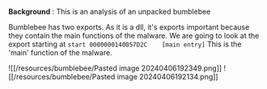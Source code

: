 **Background** : This is an analysis of an unpacked bumblebee 

Bumblebee has two exports. As it is a dll, it's exports important because they contain the main functions of the malware.
We are going to look at the export starting at ```start	0000000140057D2C	[main entry]```
This is the 'main' function of the malware.  

![[/resources/bumblebee/Pasted image 20240406192349.png]]
![[/resources/bumblebee/Pasted image 20240406192134.png]]  